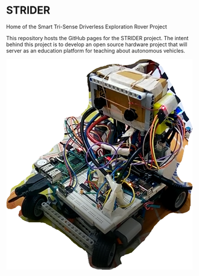 # STRIDER
Home of the Smart Tri-Sense Driverless Exploration Rover Project

This repository hosts the GitHub pages for the STRIDER project.
The intent behind this project is to develop an open source hardware project
that will server as an education platform for teaching about autonomous vehicles.

![strider.PNG](strider.PNG)
